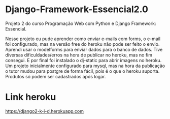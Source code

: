# Django-Framework-Essencial2.0

Projeto 2 do curso Programação Web com Python e Django Framework: Essencial.

Nesse projeto eu pude aprender como enviar e-mails com forms, o e-mail foi configurado,
mas na versão free do heroku não pode ser feito o envio.
Aprendi usar o modelforms para enviar dados para o banco de dados.
Tive diversas dificuldades/erros na hora de publicar no heroku, mas no fim consegui.
E por final foi instalado o dj-static para abrir imagens no heroku.
Um projeto inicialmente configurado para mysql, mas na hora da publicação o tutor
mudou para postgre de forma fácil, pois é o que o heroku suporta.
Produtos só podem ser cadastrados após logar.

# Link heroku 

https://django2-k-i-d.herokuapp.com
